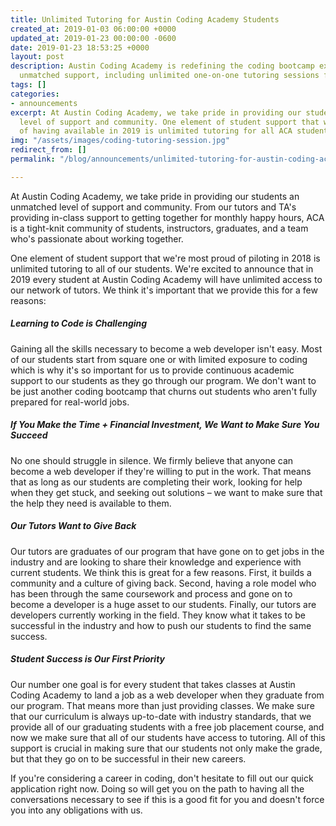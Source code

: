 ```yaml
---
title: Unlimited Tutoring for Austin Coding Academy Students
created_at: 2019-01-03 06:00:00 +0000
updated_at: 2019-01-23 00:00:00 -0600
date: 2019-01-23 18:53:25 +0000
layout: post
description: Austin Coding Academy is redefining the coding bootcamp experience with
  unmatched support, including unlimited one-on-one tutoring sessions for all students.
tags: []
categories:
- announcements
excerpt: At Austin Coding Academy, we take pride in providing our students an unmatched
  level of support and community. One element of student support that we're most proud
  of having available in 2019 is unlimited tutoring for all ACA students.
img: "/assets/images/coding-tutoring-session.jpg"
redirect_from: []
permalink: "/blog/announcements/unlimited-tutoring-for-austin-coding-academy-students"

---
```

At Austin Coding Academy, we take pride in providing our students an unmatched level of support and community. From our tutors and TA's providing in-class support to getting together for monthly happy hours, ACA is a tight-knit community of students, instructors, graduates, and a team who's passionate about working together.

One element of student support that we're most proud of piloting in 2018 is unlimited tutoring to all of our students. We're excited to announce that in 2019 every student at Austin Coding Academy will have unlimited access to our network of tutors. We think it's important that we provide this for a few reasons:

##### Learning to Code is Challenging

Gaining all the skills necessary to become a web developer isn't easy. Most of our students start from square one or with limited exposure to coding which is why it's so important for us to provide continuous academic support to our students as they go through our program. We don't want to be just another coding bootcamp that churns out students who aren't fully prepared for real-world jobs.

##### **If You Make the Time + Financial Investment, We Want to Make Sure You Succeed**

No one should struggle in silence. We firmly believe that anyone can become a web developer if they're willing to put in the work. That means that as long as our students are completing their work, looking for help when they get stuck, and seeking out solutions – we want to make sure that the help they need is available to them.

##### **Our Tutors Want to Give Back**

Our tutors are graduates of our program that have gone on to get jobs in the industry and are looking to share their knowledge and experience with current students. We think this is great for a few reasons. First, it builds a community and a culture of giving back. Second, having a role model who has been through the same coursework and process and gone on to become a developer is a huge asset to our students. Finally, our tutors are developers currently working in the field. They know what it takes to be successful in the industry and how to push our students to find the same success.

##### **Student Success is Our First Priority**

Our number one goal is for every student that takes classes at Austin Coding Academy to land a job as a web developer when they graduate from our program. That means more than just providing classes. We make sure that our curriculum is always up-to-date with industry standards, that we provide all of our graduating students with a free job placement course, and now we make sure that all of our students have access to tutoring. All of this support is crucial in making sure that our students not only make the grade, but that they go on to be successful in their new careers.

If you're considering a career in coding, don't hesitate to fill out our quick application right now. Doing so will get you on the path to having all the conversations necessary to see if this is a good fit for you and doesn't force you into any obligations with us.
